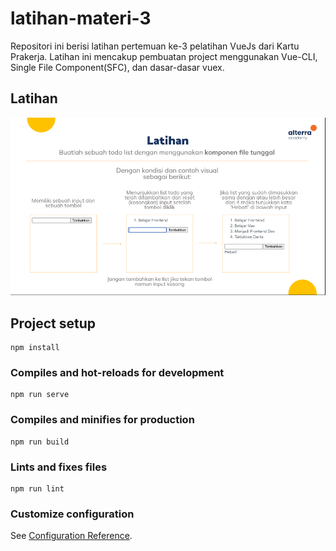 # latihan-materi-3
Repositori ini berisi latihan pertemuan ke-3 pelatihan VueJs dari Kartu Prakerja. Latihan ini mencakup pembuatan project menggunakan Vue-CLI, Single File Component(SFC), dan dasar-dasar vuex.

## Latihan
![latihan](task/latihan.png)

## Project setup
```
npm install
```

### Compiles and hot-reloads for development
```
npm run serve
```

### Compiles and minifies for production
```
npm run build
```

### Lints and fixes files
```
npm run lint
```

### Customize configuration
See [Configuration Reference](https://cli.vuejs.org/config/).
